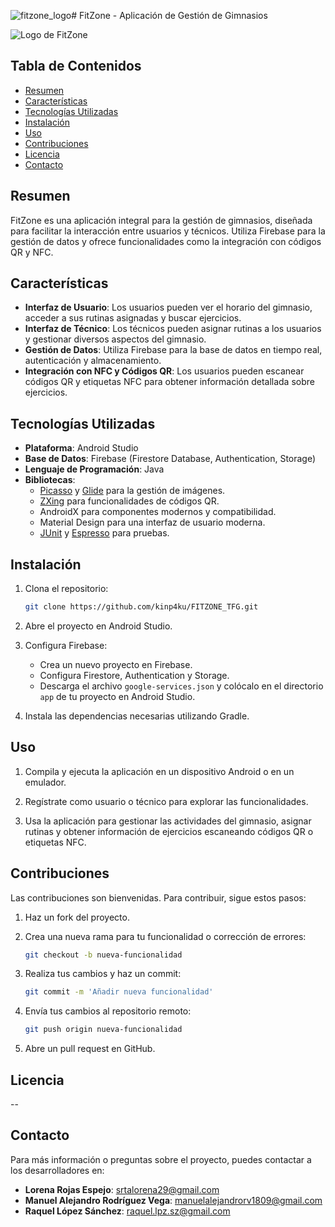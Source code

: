 ![fitzone_logo](https://github.com/kinp4ku/FITZONE_TFG/assets/124914959/a46a5e9b-0996-4c34-921b-9705a6bbc124)# FitZone - Aplicación de Gestión de Gimnasios

![Logo de FitZone](ruta/al/logo.png)

## Tabla de Contenidos
- [Resumen](#resumen)
- [Características](#características)
- [Tecnologías Utilizadas](#tecnologías-utilizadas)
- [Instalación](#instalación)
- [Uso](#uso)
- [Contribuciones](#contribuciones)
- [Licencia](#licencia)
- [Contacto](#contacto)

## Resumen

FitZone es una aplicación integral para la gestión de gimnasios, diseñada para facilitar la interacción entre usuarios y técnicos. Utiliza Firebase para la gestión de datos y ofrece funcionalidades como la integración con códigos QR y NFC.

## Características

- **Interfaz de Usuario**: Los usuarios pueden ver el horario del gimnasio, acceder a sus rutinas asignadas y buscar ejercicios.
- **Interfaz de Técnico**: Los técnicos pueden asignar rutinas a los usuarios y gestionar diversos aspectos del gimnasio.
- **Gestión de Datos**: Utiliza Firebase para la base de datos en tiempo real, autenticación y almacenamiento.
- **Integración con NFC y Códigos QR**: Los usuarios pueden escanear códigos QR y etiquetas NFC para obtener información detallada sobre ejercicios.

## Tecnologías Utilizadas

- **Plataforma**: Android Studio
- **Base de Datos**: Firebase (Firestore Database, Authentication, Storage)
- **Lenguaje de Programación**: Java
- **Bibliotecas**: 
  - [Picasso](https://square.github.io/picasso/) y [Glide](https://github.com/bumptech/glide) para la gestión de imágenes.
  - [ZXing](https://github.com/zxing/zxing) para funcionalidades de códigos QR.
  - AndroidX para componentes modernos y compatibilidad.
  - Material Design para una interfaz de usuario moderna.
  - [JUnit](https://junit.org/junit5/) y [Espresso](https://developer.android.com/training/testing/espresso) para pruebas.

## Instalación

1. Clona el repositorio:
    ```bash
    git clone https://github.com/kinp4ku/FITZONE_TFG.git
    ```
2. Abre el proyecto en Android Studio.

3. Configura Firebase:
    - Crea un nuevo proyecto en Firebase.
    - Configura Firestore, Authentication y Storage.
    - Descarga el archivo `google-services.json` y colócalo en el directorio `app` de tu proyecto en Android Studio.

4. Instala las dependencias necesarias utilizando Gradle.

## Uso

1. Compila y ejecuta la aplicación en un dispositivo Android o en un emulador.

2. Regístrate como usuario o técnico para explorar las funcionalidades.

3. Usa la aplicación para gestionar las actividades del gimnasio, asignar rutinas y obtener información de ejercicios escaneando códigos QR o etiquetas NFC.

## Contribuciones

Las contribuciones son bienvenidas. Para contribuir, sigue estos pasos:

1. Haz un fork del proyecto.

2. Crea una nueva rama para tu funcionalidad o corrección de errores:
    ```bash
    git checkout -b nueva-funcionalidad
    ```

3. Realiza tus cambios y haz un commit:
    ```bash
    git commit -m 'Añadir nueva funcionalidad'
    ```

4. Envía tus cambios al repositorio remoto:
    ```bash
    git push origin nueva-funcionalidad
    ```

5. Abre un pull request en GitHub.

## Licencia

--

## Contacto

Para más información o preguntas sobre el proyecto, puedes contactar a los desarrolladores en:

- **Lorena Rojas Espejo**: [srtalorena29@gmail.com](mailto:srtalorena29@gmail.com)
- **Manuel Alejandro Rodríguez Vega**: [manuelalejandrorv1809@gmail.com](mailto:manuelalejandrorv1809@gmail.com)
- **Raquel López Sánchez**: [raquel.lpz.sz@gmail.com](mailto:raquel.lpz.sz@gmail.com)
